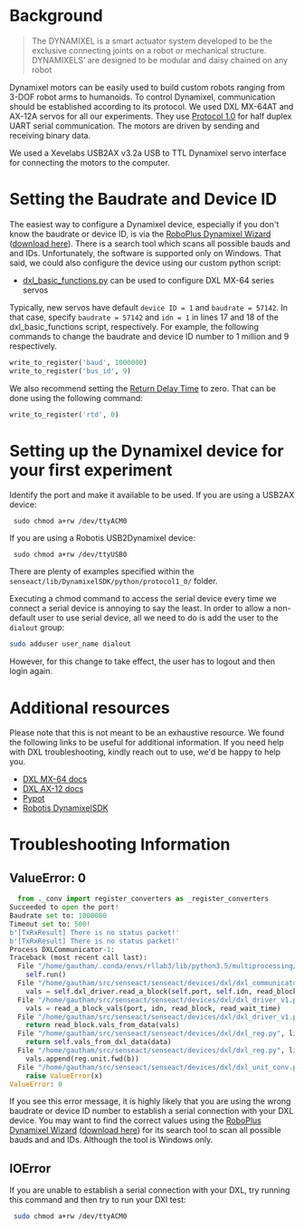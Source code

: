 # Background
>The DYNAMIXEL is a smart actuator system developed to be the exclusive connecting joints on a
robot or mechanical structure. DYNAMIXELS’ are designed to be modular and daisy chained on any robot

Dynamixel motors can be easily used to build custom robots ranging from 3-DOF robot arms to humanoids.
To control Dynamixel, communication should be established according to its protocol. We used DXL MX-64AT
and AX-12A servos for all our experiments. They use [Protocol 1.0](http://support.robotis.com/en/product/actuator/dynamixel/dxl_communication.htm)
for half duplex UART serial communication. The motors are driven by sending and receiving binary data.

We used a Xevelabs USB2AX v3.2a USB to TTL Dynamixel servo interface for connecting the motors to the computer.

# Setting the Baudrate and Device ID

The easiest way to configure a Dynamixel device, especially if you don't know the baudrate or device ID, is via the [RoboPlus Dynamixel Wizard](http://support.robotis.com/en/software/roboplus/dynamixel_monitor.htm) ([download here](http://en.robotis.com/service/downloadpage.php?ca_id=10)). There is a search tool which scans all possible bauds and and IDs.
Unfortunately, the software is supported only on Windows. That said, we could also configure the device
using our custom python script:

- [dxl_basic_functions.py](dxl_basic_functions.py) can be used to configure DXL MX-64 series servos

Typically, new servos have default `device ID = 1` and `baudrate = 57142`. In that case, specify `baudrate = 57142` and `idn = 1` in lines 17 and 18 of the dxl_basic_functions script, respectively. For example, the following commands
to change the baudrate and device ID number to 1 million and 9 respectively.

```python
write_to_register('baud', 1000000)
write_to_register('bus_id', 9)
```

 We also recommend setting the [Return Delay Time](http://support.robotis.com/en/product/actuator/dynamixel/mx_series/mx-64at_ar.htm#Actuator_Address_05)
 to zero. That can be done using the following command:

 ```python
write_to_register('rtd', 0)
```

# Setting up the Dynamixel device for your first experiment
Identify the port and make it available to be used. If you are using a USB2AX device:

```
 sudo chmod a+rw /dev/ttyACM0
```

If you are using a Robotis USB2Dynamixel device:

```
 sudo chmod a+rw /dev/ttyUSB0
```

There are plenty of examples specified within the `senseact/lib/DynamixelSDK/python/protocol1_0/` folder.

Executing a chmod command to access the serial device every time we connect a serial device is annoying
to say the least. In order to allow a non-default user to use serial device, all we need to do is add the
user to the `dialout` group:

```bash
sudo adduser user_name dialout
```

However, for this change to take effect, the user has to logout and then login again.

# Additional resources
Please note that this is not meant to be an exhaustive resource. We found the following links to be useful for
additional information. If you need help with DXL troubleshooting, kindly reach out to use, we'd be happy to
help you.

- [DXL MX-64 docs](http://support.robotis.com/en/product/actuator/dynamixel/mx_series/mx-64at_ar.htm)
- [DXL AX-12 docs](http://support.robotis.com/en/product/actuator/dynamixel/ax_series/dxl_ax_actuator.htm)
- [Pypot](https://github.com/poppy-project/pypot)
- [Robotis DynamixelSDK](https://github.com/ROBOTIS-GIT/DynamixelSDK)

# Troubleshooting Information

## ValueError: 0
```python
  from ._conv import register_converters as _register_converters
Succeeded to open the port!
Baudrate set to: 1000000
Timeout set to: 500!
b'[TxRxResult] There is no status packet!'
b'[TxRxResult] There is no status packet!'
Process DXLCommunicator-1:
Traceback (most recent call last):
  File "/home/gautham/.conda/envs/rllab3/lib/python3.5/multiprocessing/process.py", line 252, in _bootstrap
    self.run()
  File "/home/gautham/src/senseact/senseact/devices/dxl/dxl_communicator.py", line 101, in run
    vals = self.dxl_driver.read_a_block(self.port, self.idn, read_block, self.read_wait_time)
  File "/home/gautham/src/senseact/senseact/devices/dxl/dxl_driver_v1.py", line 85, in read_a_block
    vals = read_a_block_vals(port, idn, read_block, read_wait_time)
  File "/home/gautham/src/senseact/senseact/devices/dxl/dxl_driver_v1.py", line 115, in read_a_block_vals
    return read_block.vals_from_data(vals)
  File "/home/gautham/src/senseact/senseact/devices/dxl/dxl_reg.py", line 253, in vals_from_data
    return self.vals_from_dxl_data(data)
  File "/home/gautham/src/senseact/senseact/devices/dxl/dxl_reg.py", line 283, in vals_from_dxl_data
    vals.append(reg.unit.fwd(b))
  File "/home/gautham/src/senseact/senseact/devices/dxl/dxl_unit_conv.py", line 162, in fwd
    raise ValueError(x)
ValueError: 0
```

If you see this error message, it is highly likely that you are using the wrong baudrate or device ID number
to establish a serial connection with your DXL device. You may want to find the correct values using the [RoboPlus Dynamixel Wizard](http://support.robotis.com/en/software/roboplus/dynamixel_monitor.htm) ([download here](http://en.robotis.com/service/downloadpage.php?ca_id=10)) for its search tool to scan all possible bauds and and IDs. Although the tool is Windows only.

## IOError
If you are unable to establish a serial connection with your DXL, try running this command and then try to
run your DXl test:

```bash
 sudo chmod a+rw /dev/ttyACM0
```


